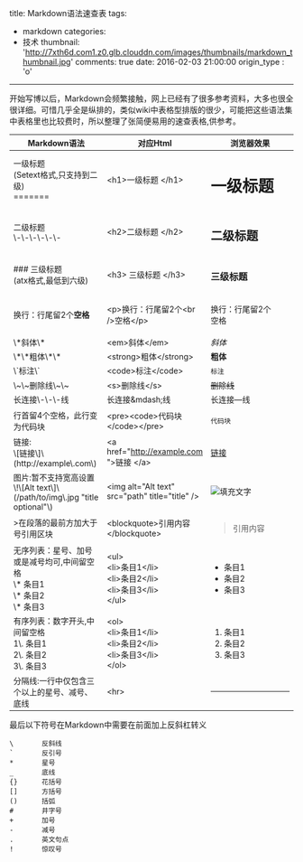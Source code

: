 title: Markdown语法速查表
tags:
  - markdown
categories:
  - 技术
thumbnail: 'http://7xth6d.com1.z0.glb.clouddn.com/images/thumbnails/markdown_thumbnail.jpg'
comments: true
date: 2016-02-03 21:00:00
origin_type : 'o'

---

开始写博以后，Markdown会频繁接触，网上已经有了很多参考资料，大多也很全很详细。可惜几乎全是纵排的，类似wiki中表格型排版的很少，可能把这些语法集中表格里也比较费时，所以整理了张简便易用的速查表格,供参考。

<!-- more --><!-- indicate-the-source -->

<table class="table table-condensed table-bordered table-hover table-valign-middle" style="font-size: 14px"><thead><tr class="success"><th width="33%">Markdown语法</th><th width="33%">对应Html</th><th width="33%">浏览器效果</th></tr></thead><tbody><tr><td><div>一级标题<br/>(Setext格式,只支持到二级)</div><div>=======</div></td><td><span>&lt;h1&gt;</span>一级标题 <span>&lt;/h1&gt;</span></td><td><h1>一级标题</h1></td></tr><tr><td><div>二级标题</div><div>\-\-\-\-\-\-</div></td><td><span>&lt;h2&gt;</span>二级标题 <span>&lt;/h2&gt;</span></td><td><h2>二级标题</h2></td></tr><tr><td><div>### 三级标题<br/>(atx格式,最低到六级)</div></td><td><span>&lt;h3&gt;</span> 三级标题 <span>&lt;/h3&gt;</span></td><td><h3>三级标题</h3></td></tr><tr><td><div>    换行：行尾留2个<strong>空格</strong><div></div></div></td><td>&lt;p&gt;换行：行尾留2个&lt;br /&gt;空格&lt;/p&gt;</td><td><p>    换行：行尾留2个<br>空格<br></p></td></tr><tr><td><div>\*斜体\*</div></td><td>&lt;em&gt;斜体&lt;/em&gt;</td><td><em>斜体</em></td></tr><tr><td><div>\*\*粗体\*\*</div></td><td>&lt;strong&gt;粗体&lt;/strong&gt;</td><td><strong>粗体</strong></td></tr><tr><td><div>\`标注\`</div></td><td>&lt;code&gt;标注&lt;/code&gt;</td><td><code>标注</code></td></tr><tr><td><div>\~\~删除线\~\~</div></td><td>&lt;s&gt;删除线&lt;/s&gt;</td><td><s>删除线</s></td></tr><tr><td><div>长连接\-\-\-线</div></td><td>长连接&amp;mdash;线</td><td>长连接&mdash;线</td></tr><tr><td><div>行首留4个空格，此行变为代码块</div></td><td>&lt;pre&gt;&lt;code&gt;代码块&lt;/code&gt;&lt;/pre&gt;</td><td><pre><code>代码块</code></pre></td></tr><tr><td><div>链接:</div><div>\[链接\]\(http://example\.com\)</div></td><td>&lt;a href=&quot;<a href="http://example.com" target="_blank" rel="external">http://example.com</a>  &quot;&gt;链接 &lt;/a&gt;</td><td><a href="http://example.com" target="_blank" rel="external">链接</a></td></tr><tr><td><div>图片:暂不支持宽高设置</div><div>\!\[Alt text\]\(/path/to/img\.jpg "title optional"\) </div></td><td>&lt;img alt=&quot;Alt text&quot; src=&quot;path&quot; title=&quot;title&quot; /&gt;</td><td><img alt="填充文字" src="http://7xth6d.com1.z0.glb.clouddn.com/images/banners/markdown.jpg" title="title"></td></tr><tr><td><div>&gt;在段落的最前方加大于号引用区块</div></td><td>&lt;blockquote&gt;引用内容&lt;/blockquote&gt;</td><td><blockquote>引用内容</blockquote></td></tr><tr><td><div>无序列表：星号、加号或是减号均可,中间留空格</div><div>\* 条目1</div><div>\* 条目2</div><div>\* 条目3</div></td><td><div>&lt;ul&gt;</div><div>&lt;li&gt;条目1&lt;/li&gt;</div><div>&lt;li&gt;条目2&lt;/li&gt;</div><div>&lt;li&gt;条目3&lt;/li&gt;</div><div>&lt;/ul&gt;</div></td><td><ul><li>条目1</li><li>条目2</li><li>条目3</li></ul></td></tr><tr><td><div>有序列表：数字开头,中间留空格</div><div>1\. 条目1</div><div>2\. 条目2</div><div>3\. 条目3</div></td><td><div>&lt;ol&gt;</div><div>&lt;li&gt;条目1&lt;/li&gt;</div><div>&lt;li&gt;条目2&lt;/li&gt;</div><div>&lt;li&gt;条目3&lt;/li&gt;</div><div>&lt;/ol&gt;</div></td><td><ol><li>条目1</li><li>条目2</li><li>条目3</li></ol></td></tr><tr><td><div>分隔线:一行中仅包含三个以上的星号、减号、底线</div></td><td>&lt;hr&gt;</td><td><hr></td></tr></tbody></table>
<p>最后以下符号在Markdown中需要在前面加上反斜杠转义</p>
<pre><code>\       反斜线
`       反引号
*       星号
_       底线
{}      花括号
[]      方括号
()      括弧
#       井字号
+       加号
-       减号
.       英文句点
!       惊叹号
</code></pre>
